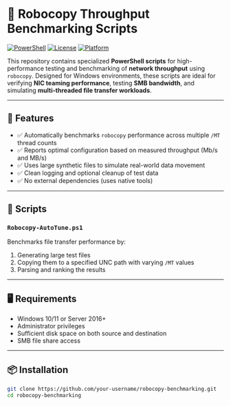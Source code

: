 # 🚀 Robocopy Throughput Benchmarking Scripts

[![PowerShell](https://img.shields.io/badge/Language-PowerShell-blue.svg)](https://docs.microsoft.com/powershell/)
[![License](https://img.shields.io/badge/license-MIT-green.svg)](LICENSE)
[![Platform](https://img.shields.io/badge/platform-Windows-lightgrey.svg)](https://microsoft.com/windows)

This repository contains specialized **PowerShell scripts** for high-performance testing and benchmarking of **network throughput** using `robocopy`. Designed for Windows environments, these scripts are ideal for verifying **NIC teaming performance**, testing **SMB bandwidth**, and simulating **multi-threaded file transfer workloads**.

---

## 📌 Features

- ✅ Automatically benchmarks `robocopy` performance across multiple `/MT` thread counts
- ✅ Reports optimal configuration based on measured throughput (Mb/s and MB/s)
- ✅ Uses large synthetic files to simulate real-world data movement
- ✅ Clean logging and optional cleanup of test data
- ✅ No external dependencies (uses native tools)

---

## 📁 Scripts

### `Robocopy-AutoTune.ps1`

Benchmarks file transfer performance by:
1. Generating large test files
2. Copying them to a specified UNC path with varying `/MT` values
3. Parsing and ranking the results

---

## 🖥️ Requirements

- Windows 10/11 or Server 2016+
- Administrator privileges
- Sufficient disk space on both source and destination
- SMB file share access

---

## 📦 Installation

```bash
git clone https://github.com/your-username/robocopy-benchmarking.git
cd robocopy-benchmarking
